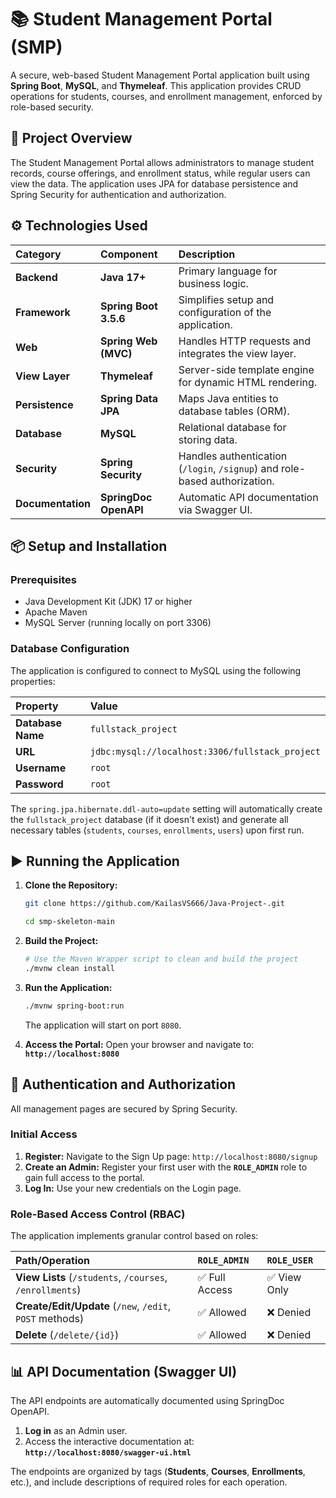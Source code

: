 

# 📚 Student Management Portal (SMP)

A secure, web-based Student Management Portal application built using **Spring Boot**, **MySQL**, and **Thymeleaf**. This application provides CRUD operations for students, courses, and enrollment management, enforced by role-based security.

## 🚀 Project Overview

The Student Management Portal allows administrators to manage student records, course offerings, and enrollment status, while regular users can view the data. The application uses JPA for database persistence and Spring Security for authentication and authorization.

## ⚙️ Technologies Used

| Category | Component | Description |
| :--- | :--- | :--- |
| **Backend** | **Java 17+** | Primary language for business logic. |
| **Framework** | **Spring Boot 3.5.6** | Simplifies setup and configuration of the application. |
| **Web** | **Spring Web (MVC)** | Handles HTTP requests and integrates the view layer. |
| **View Layer** | **Thymeleaf** | Server-side template engine for dynamic HTML rendering. |
| **Persistence**| **Spring Data JPA**| Maps Java entities to database tables (ORM). |
| **Database** | **MySQL** | Relational database for storing data. |
| **Security** | **Spring Security** | Handles authentication (`/login`, `/signup`) and role-based authorization. |
| **Documentation** | **SpringDoc OpenAPI**| Automatic API documentation via Swagger UI. |

## 📦 Setup and Installation

### Prerequisites

  * Java Development Kit (JDK) 17 or higher
  * Apache Maven
  * MySQL Server (running locally on port 3306)

### Database Configuration

The application is configured to connect to MySQL using the following properties:

| Property | Value |
| :--- | :--- |
| **Database Name** | `fullstack_project` |
| **URL** | `jdbc:mysql://localhost:3306/fullstack_project` |
| **Username** | `root` |
| **Password** | `root` |

The `spring.jpa.hibernate.ddl-auto=update` setting will automatically create the `fullstack_project` database (if it doesn't exist) and generate all necessary tables (`students`, `courses`, `enrollments`, `users`) upon first run.

## ▶️ Running the Application

1.  **Clone the Repository:**

    ```bash
    git clone https://github.com/KailasVS666/Java-Project-.git

    cd smp-skeleton-main
    ```

2.  **Build the Project:**

    ```bash
    # Use the Maven Wrapper script to clean and build the project
    ./mvnw clean install
    ```

3.  **Run the Application:**

    ```bash
    ./mvnw spring-boot:run
    ```

    The application will start on port `8080`.

4.  **Access the Portal:**
    Open your browser and navigate to: **`http://localhost:8080`**

## 🔑 Authentication and Authorization

All management pages are secured by Spring Security.

### Initial Access

1.  **Register:** Navigate to the Sign Up page: `http://localhost:8080/signup`
2.  **Create an Admin:** Register your first user with the **`ROLE_ADMIN`** role to gain full access to the portal.
3.  **Log In:** Use your new credentials on the Login page.

### Role-Based Access Control (RBAC)

The application implements granular control based on roles:

| Path/Operation | `ROLE_ADMIN` | `ROLE_USER` |
| :--- | :--- | :--- |
| **View Lists** (`/students`, `/courses`, `/enrollments`) | ✅ Full Access | ✅ View Only |
| **Create/Edit/Update** (`/new`, `/edit`, `POST` methods) | ✅ Allowed | ❌ Denied |
| **Delete** (`/delete/{id}`) | ✅ Allowed | ❌ Denied |

## 📊 API Documentation (Swagger UI)

The API endpoints are automatically documented using SpringDoc OpenAPI.

1.  **Log in** as an Admin user.
2.  Access the interactive documentation at:
    **`http://localhost:8080/swagger-ui.html`**

The endpoints are organized by tags (**Students**, **Courses**, **Enrollments**, etc.), and include descriptions of required roles for each operation.
